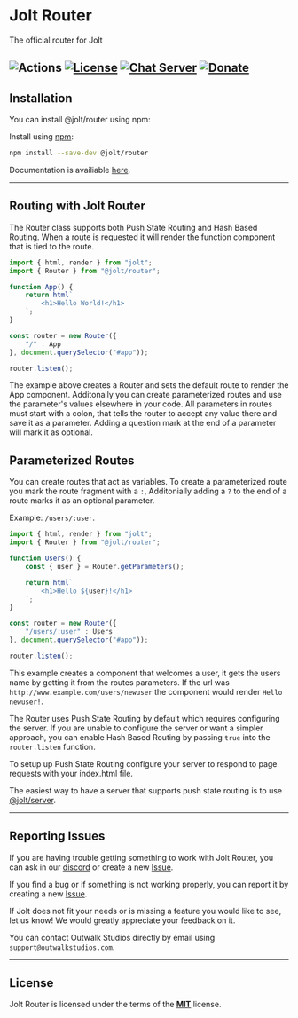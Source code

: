 # Jolt Router

The official router for Jolt

![Actions](https://github.com/OutwalkStudios/jolt-router/workflows/build/badge.svg)
[![License](https://img.shields.io/badge/license-MIT-green.svg)](https://github.com/OutwalkStudios/jolt-router/blob/master/LICENSE)
[![Chat Server](https://img.shields.io/badge/chat-on%20discord-7289da.svg)](https://discord.gg/AA7qukU)
[![Donate](https://img.shields.io/badge/patreon-donate-green.svg)](https://www.patreon.com/outwalkstudios)
---

## Installation

You can install @jolt/router using npm:

Install using [npm](https://www.npmjs.com/package/@jolt/router):
```bash
npm install --save-dev @jolt/router
```

Documentation is availiable [here](https://outwalkstudios.github.io/jolt-router/).

---

## Routing with Jolt Router

The Router class supports both Push State Routing and Hash Based Routing.
When a route is requested it will render the function component that is tied to the route.

```js
import { html, render } from "jolt";
import { Router } from "@jolt/router";

function App() {
    return html`
        <h1>Hello World!</h1>
    `;
}

const router = new Router({
    "/" : App
}, document.querySelector("#app"));

router.listen();
```

The example above creates a Router and sets the default route to render the App component.
Additonally you can create parameterized routes and use the parameter's values elsewhere in your code.
All parameters in routes must start with a colon, that tells the router to accept any value there and save it as a parameter. Adding a question mark at the end of a parameter will mark it as optional.

## Parameterized Routes

You can create routes that act as variables. To create a parameterized route you mark the route fragment with a `:`, 
Additonially adding a `?` to the end of a route marks it as an optional parameter.

Example: `/users/:user`.

```js
import { html, render } from "jolt";
import { Router } from "@jolt/router";

function Users() {
    const { user } = Router.getParameters();

    return html`
        <h1>Hello ${user}!</h1>
    `;
}

const router = new Router({
    "/users/:user" : Users
}, document.querySelector("#app"));

router.listen();
```

This example creates a component that welcomes a user, it gets the users name by getting it from the routes parameters. If the url was `http://www.example.com/users/newuser` the component would render `Hello newuser!`.

The Router uses Push State Routing by default which requires configuring the server.
If you are unable to configure the server or want a simpler approach, you can enable Hash Based Routing by passing `true` into the `router.listen` function.

To setup up Push State Routing configure your server to respond to page requests with your index.html file.

The easiest way to have a server that supports push state routing is to use [@jolt/server](https://www.npmjs.com/package/@jolt/server).

---

## Reporting Issues

If you are having trouble getting something to work with Jolt Router, you can ask in our [discord](https://discord.gg/AA7qukU) or create a new [Issue](https://github.com/OutwalkStudios/jolt-router/issues).

If you find a bug or if something is not working properly, you can report it by creating a new [Issue](https://github.com/OutwalkStudios/jolt-router/issues).

If Jolt does not fit your needs or is missing a feature you would like to see, let us know! We would greatly appreciate your feedback on it.

You can contact Outwalk Studios directly by email using `support@outwalkstudios.com`.

---

## License

Jolt Router is licensed under the terms of the [**MIT**](https://github.com/OutwalkStudios/jolt-router/blob/master/LICENSE) license.